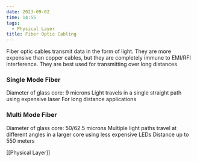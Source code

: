 ```yaml
---
date: 2023-09-02
time: 14:55
tags:
  - Physical Layer
title: Fiber Optic Cabling
---
```


Fiber optic cables transmit data in the form of light. They are more expensive than copper cables, but they are completely immune to EMI/RFI interference. They are best used for transmitting over long distances

### Single Mode Fiber

Diameter of glass core: 9 microns
Light travels in a single straight path using expensive laser
For long distance applications

### Multi Mode Fiber

Diameter of glass core: 50/62.5 microns
Multiple light paths travel at different angles in a larger core using less expensive LEDs
Distance up to 550 meters

[[Physical Layer]]
